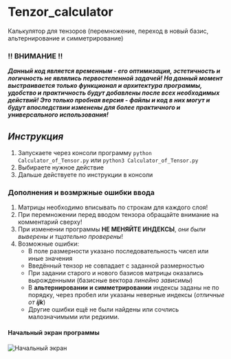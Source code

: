 # Tenzor_calculator
Калькулятор для тензоров (перемножение, переход в новый базис, альтернирование и симметрирование)

### **!! ВНИМАНИЕ !!** 

**_Данный код является временным - его оптимизация, эстетичность и логичность не являлись первостепенной задачей!
На данный момент выстраивается только функционал и архитектура программы, удобство и практичность будут добавлены после всех необходимых действий!
Это только пробная версия - файлы и код в них могут и будут впоследствии изменены для более практичного и универсального использования!_**


## ***Инструкция***

1) Запускаете через консоли программу ```python Calculator_of_Tensor.py``` или ```python3 Calculator_of_Tensor.py```
2) Выбираете нужное действие
3) Дальше действуете по инструкции в консоли


### Дополнения и возмржные ошибки ввода

1. Матрицы необходимо вписывать по строкам для каждого слоя!
2. При перемножении перед вводом тензора обращайте внимание на комментарий сверху!
3. При изменении программы **НЕ МЕНЯЙТЕ ИНДЕКСЫ**, _они были выверены и тщательно проверены_!
4. Возможные ошибки:
    - В поле размерности указано последовательность чисел или иные значения
    - Введённый тензор не совпадает с заданной размерностью
    - При задании старого и нового базисов матрицы оказались вырожденными (базисные вектора _линейно зависимы_)
    - В **альтернировании и симметрировании** индексы заданы не по порядку, через пробел или указаны неверные индексы (_отличные от **ijk**_)
    - Другие ошибки ещё не были найдены или сочлись малозначимыми или редкими.


#### Начальный экран программы
![Начальный экран](https://github.com/Yaroslem15/Tenzor_calculator/assets/110384995/d3ca8b97-dbeb-4f5d-9b37-4ba5a5acbe01)
